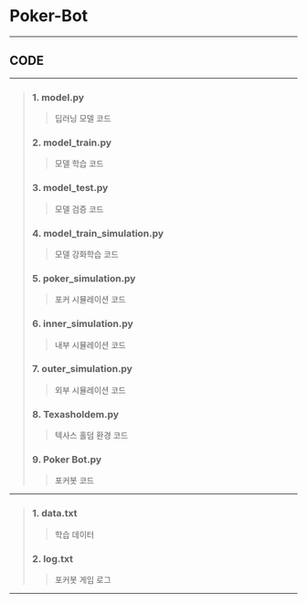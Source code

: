 # Poker-Bot
------------
## CODE
------------
> ### 1. model.py
> > 딥러닝 모델 코드
> ### 2. model_train.py
> > 모델 학습 코드
> ### 3. model_test.py
> > 모델 검증 코드
> ### 4. model_train_simulation.py
> > 모델 강화학습 코드
> ### 5. poker_simulation.py
> > 포커 시뮬레이션 코드
> ### 6. inner_simulation.py
> > 내부 시뮬레이션 코드
> ### 7. outer_simulation.py
> > 외부 시뮬레이션 코드
> ### 8. Texasholdem.py
> > 텍사스 홀덤 환경 코드
> ### 9. Poker Bot.py
> > 포커봇 코드
------------
> ### 1. data.txt
> > 학습 데이터
> ### 2. log.txt
> > 포커봇 게임 로그
------------
